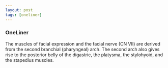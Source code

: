 ```yaml
---
layout: post
tags: [oneliner]
---
```



### OneLiner

The muscles of facial expression and the facial nerve (CN VII) are derived from the second branchial (pharyngeal) arch. The second arch also gives rise to the posterior belly of the digastric, the platysma, the stylohyoid, and the stapedius muscles.
